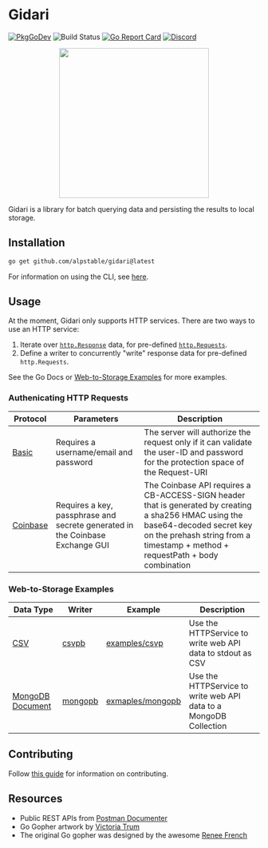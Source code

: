 # Gidari

[![PkgGoDev](https://img.shields.io/badge/go.dev-docs-007d9c?logo=go&logoColor=white)](https://pkg.go.dev/github.com/alpstable/gidari)
![Build Status](https://github.com/alpstable/gidari/actions/workflows/ci.yml/badge.svg)
[![Go Report Card](https://goreportcard.com/badge/github.com/alpstable/gidari)](https://goreportcard.com/report/github.com/alpstable/gidari)
[![Discord](https://img.shields.io/discord/987810353767403550)](https://discord.gg/3jGYQz74s7)

<p align="center"><img src="https://raw.githubusercontent.com/alpstable/gidari/main/etc/assets/gidari-gopher.png" width="300"></p>

Gidari is a library for batch querying data and persisting the results to local storage.

## Installation

```sh
go get github.com/alpstable/gidari@latest
```

For information on using the CLI, see [here](https://github.com/alpstable/gidari-cli).

## Usage

At the moment, Gidari only supports HTTP services. There are two ways to use an HTTP service:

1. Iterate over [`http.Response`](https://pkg.go.dev/net/http#Response) data, for pre-defined [`http.Requests`](https://pkg.go.dev/net/http#Request).
2. Define a writer to concurrently "write" response data for pre-defined `http.Requests`.

See the Go Docs or [Web-to-Storage Examples](#web-to-storage-examples) for more examples.

### Authenicating HTTP Requests

| Protocol                                                                                   | Parameters                                                                    | Description                                                                                                                                                                                                       |
|--------------------------------------------------------------------------------------------|-------------------------------------------------------------------------------|-------------------------------------------------------------------------------------------------------------------------------------------------------------------------------------------------------------------|
| [Basic](https://www.w3.org/Protocols/HTTP/1.0/spec.html#BasicAA)                           | Requires a username/email and password                                        | The server will authorize the request only if it can validate the user-ID and password for the protection space of the Request-URI                                                                                |
| [Coinbase](https://docs.cloud.coinbase.com/exchange/docs/authorization-and-authentication) | Requires a key, passphrase and secrete generated in the Coinbase Exchange GUI | The Coinbase API requires a CB-ACCESS-SIGN header that is generated by creating a sha256 HMAC using the base64-decoded secret key on the prehash string from a timestamp + method + requestPath + body combination |


### Web-to-Storage Examples


| Data Type | Writer                                          | Example                                      | Description                                               |
|-----------|-------------------------------------------------|----------------------------------------------|-------------------------------------------------------------------|
| [CSV](https://www.loc.gov/preservation/digital/formats/fdd/fdd000323.shtml)       | [csvpb](https://github.com/alpstable/csvpb)     | [examples/csvp](examples/csvpb/main.go)      | Use the HTTPService to write web API data to stdout as CSV        |
| [MongoDB Document](https://www.mongodb.com/docs/manual/core/document/)  | [mongopb](https://github.com/alpstable/mongopb) | [exmaples/mongopb](examples/mongopb/main.go) | Use the HTTPService to write web API data to a MongoDB Collection |

## Contributing

Follow [this guide](docs/CONTRIBUTING.md) for information on contributing.

## Resources

- Public REST APIs from [Postman Documenter](https://documenter.getpostman.com/view/8854915/Szf7znEe)
- Go Gopher artwork by [Victoria Trum](https://www.fiverr.com/victoria_trum?source=order_page_user_message_link)
- The original Go gopher was designed by the awesome [Renee French](http://reneefrench.blogspot.com/)
